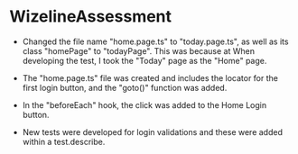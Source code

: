 # WizelineAssessment

- Changed the file name "home.page.ts" to "today.page.ts", as well as its class "homePage" to "todayPage". This was because at
 When developing the test, I took the "Today" page as the "Home" page.

- The "home.page.ts" file was created and includes the locator for the first login button, and the "goto()" function was added.

- In the "beforeEach" hook, the click was added to the Home Login button.

- New tests were developed for login validations and these were added within a test.describe.